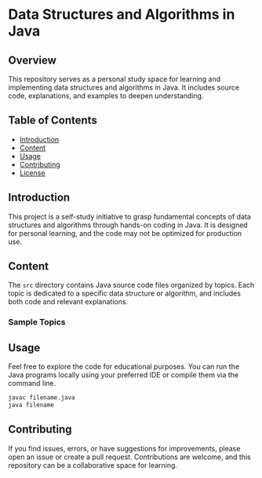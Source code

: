 
# Data Structures and Algorithms in Java

## Overview

This repository serves as a personal study space for learning and implementing data structures and algorithms in Java. It includes source code, explanations, and examples to deepen understanding.

## Table of Contents

- [Introduction](#introduction)
- [Content](#content)
- [Usage](#usage)
- [Contributing](#contributing)
- [License](#license)

## Introduction

This project is a self-study initiative to grasp fundamental concepts of data structures and algorithms through hands-on coding in Java. It is designed for personal learning, and the code may not be optimized for production use.

## Content

The `src` directory contains Java source code files organized by topics. Each topic is dedicated to a specific data structure or algorithm, and includes both code and relevant explanations.

### Sample Topics



## Usage

Feel free to explore the code for educational purposes. You can run the Java programs locally using your preferred IDE or compile them via the command line.

```bash
javac filename.java
java filename
```

## Contributing

If you find issues, errors, or have suggestions for improvements, please open an issue or create a pull request. Contributions are welcome, and this repository can be a collaborative space for learning.


